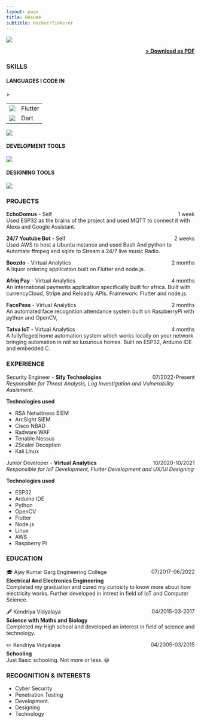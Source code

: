 ```yaml
---
layout: page
title: Résumé
subtitle: Hacker/Tinkerer
---
```


<img src="{{ '/assets/img/laptop.webp' | prepend: site.baseurl }}" id="about-img">

<span style="float: right; "><a href="{{ '/assets/Resume.pdf' | prepend: site.baseurl }}"><strong>> Download as PDF</strong></a> </span>
<br>

### SKILLS

#### LANGUAGES I CODE IN

<table cellspacing="10px">>
    <tr>
        <td><img src="https://skillicons.dev/icons?i=flutter"></td>
        <td>Flutter</td>
    </tr>
    <tr>
        <td><img src="https://skillicons.dev/icons?i=dart"></td>
        <td>Dart</td>
    </tr>
</table>

![](https://skillicons.dev/icons?i=flutter,dart,c,py,bash,html,css,js,md,cpp,rust,kotlin,arduino,sqlite,mysql,lua,regex,ts,nginx,nodejs&perline=5)

#### DEVELOPMENT TOOLS

![](https://skillicons.dev/icons?i=git,linux,bsd,aws,gcp,raspberrypi,nginx,neovim,androidstudio,vscode&perline=5)

#### DESIGNING TOOLS

![](https://skillicons.dev/icons?i=figma,materialui,ps,pr,ai,xd,ae,unreal,blender,svg&perline=5)

### PROJECTS

**EchoDomus** - Self <span style="float: right; ">1 week</span>  
Used ESP32 as the brains of the project and used MQTT to connect it with Alexa and Google Assistant.

**24/7 Youtube Bot** - Self <span style="float: right; ">2 weeks</span>  
Used AWS to host a Ubuntu instance and used Bash And python to Automate ffmpeg and sqlite to Stream a 24/7 live music Radio.

**Boozdo** - Virtual Analytics <span style="float: right; ">2 months</span>  
A liquor ordering application built on Flutter and node.js.

**Afriq Pay** - Virtual Analytics <span style="float: right; ">4 months</span>  
An international payments application specifically built for africa. Built with currencyCloud, Stripe and Reloadly APIs. Framework: Flutter and node.js.

**FacePass** - Virtual Analytics <span style="float: right; ">2 months</span>  
An automated face recognition attendance system built on RaspberryPi with python and OpenCV,

**Tatva IoT** - Virtual Analytics <span style="float: right; ">4 months</span>  
A fullyfleged home automation system which works locally on your network bringing automation in not so luxurious homes. Built on ESP32, Arduino IDE and embedded C.

### EXPERIENCE

Security Engineer - **Sify Technologies** <span style="float: right; ">07/2022-Present</span>  
_Responsible for Threat Analysis, Log Investigation and Vulnerability Assisment._

<strong>Technologies used</strong>

+ RSA Netwitness SIEM
+ ArcSight SIEM
+ Cisco NBAD
+ Radware WAF
+ Tenable Nessus
+ ZScaler Deception
+ Kali Linux

Junior Developer - **Virtual Analytics** <span style="float: right; ">10/2020-10/2021</span>  
_Responsible for IoT Development, Flutter Development and UX/UI Designing_

<strong>Technologies used</strong>

+ ESP32
+ Arduino IDE
+ Python
+ OpenCV
+ Flutter
+ Node.js
+ Linux
+ AWS
+ Raspberry Pi

### EDUCATION

🎓 Ajay Kumar Garg Engineering College <span style="float: right; ">07/2017-06/2022</span>  
**Electrical And Electronics Engineering**  
Completed my graduation and cured my curiosity to know more about how electricity works. Further developed in intrest in field of IoT and Computer Science.

🖋️ Kendriya Vidyalaya <span style="float: right; ">04/2015-03-2017</span>  
**Science with Maths and Biology**  
Completed my High school and developed an interest in field of science and technology.

✏️ Kendriya Vidyalaya <span style="float: right; ">04/2005-03/2015</span>  
**Schooling**  
Just Basic schooling. Not more or less. 😃

### RECOGNITION & INTERESTS

- Cyber Security
- Penetration Testing
- Development.
- Designing
- Technology
